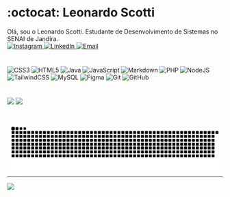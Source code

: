 # :octocat: Leonardo Scotti

Olá, sou o Leonardo Scotti. Estudante de Desenvolvimento de Sistemas no SENAI de Jandira.<br/>
<a href="https://instagram.com/scottix__" target="_blank" rel="noopener noreferrer">
  <img src="https://img.shields.io/badge/Instagram-%23E4405F.svg?logo=Instagram&logoColor=white" alt="Instagram">
</a> <a href="https://linkedin.com/in/leonardo-scotti-dev" target="_blank" rel="noopener noreferrer">
  <img src="https://img.shields.io/badge/LinkedIn-%230077B5.svg?logo=linkedin&logoColor=white" alt="LinkedIn">
</a> <a href="mailto:leonardo.scotti07@gmail.com" target="_blank" rel="noopener noreferrer">
  <img src="https://img.shields.io/badge/Email-D14836?logo=gmail&logoColor=white" alt="Email">
</a>
#
![CSS3](https://img.shields.io/badge/css3-%231572B6.svg?style=for-the-badge&logo=css3&logoColor=white) ![HTML5](https://img.shields.io/badge/html5-%23E34F26.svg?style=for-the-badge&logo=html5&logoColor=white) ![Java](https://img.shields.io/badge/java-%23ED8B00.svg?style=for-the-badge&logo=openjdk&logoColor=white) ![JavaScript](https://img.shields.io/badge/javascript-%23323330.svg?style=for-the-badge&logo=javascript&logoColor=%23F7DF1E) ![Markdown](https://img.shields.io/badge/markdown-%23000000.svg?style=for-the-badge&logo=markdown&logoColor=white) ![PHP](https://img.shields.io/badge/php-%23777BB4.svg?style=for-the-badge&logo=php&logoColor=white) ![NodeJS](https://img.shields.io/badge/node.js-6DA55F?style=for-the-badge&logo=node.js&logoColor=white) ![TailwindCSS](https://img.shields.io/badge/tailwindcss-%2338B2AC.svg?style=for-the-badge&logo=tailwind-css&logoColor=white) ![MySQL](https://img.shields.io/badge/mysql-4479A1.svg?style=for-the-badge&logo=mysql&logoColor=white) ![Figma](https://img.shields.io/badge/figma-%23F24E1E.svg?style=for-the-badge&logo=figma&logoColor=white) ![Git](https://img.shields.io/badge/git-%23F05033.svg?style=for-the-badge&logo=git&logoColor=white) ![GitHub](https://img.shields.io/badge/github-%23121011.svg?style=for-the-badge&logo=github&logoColor=white)
#
![](https://github-readme-stats.vercel.app/api?username=Leonardo-Scotti&theme=transparent&hide_border=false&include_all_commits=false&count_private=false)
![](https://github-readme-stats.vercel.app/api/top-langs/?username=Leonardo-Scotti&theme=transparent&hide_border=false&include_all_commits=false&count_private=false&layout=compact)

#
<div>
  <picture>
    <source media="(prefers-color-scheme: dark)" srcset="https://raw.githubusercontent.com/Leonardo-Scotti/Leonardo-Scotti/output/github-contribution-grid-snake-dark.svg">
    <source media="(prefers-color-scheme: light)" srcset="https://raw.githubusercontent.com/Leonardo-Scotti/Leonardo-Scotti/output/github-contribution-grid-snake.svg">
    <img alt="github contribution grid snake animation" src="https://raw.githubusercontent.com/Leonardo-Scotti/Leonardo-Scotti/output/github-contribution-grid-snake.svg">
  </picture>
</div>

---
[![](https://visitcount.itsvg.in/api?id=Leonardo-Scotti&icon=0&color=0)](https://visitcount.itsvg.in)
